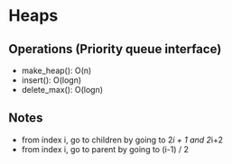 # Heaps
## Operations (Priority queue interface)
- make_heap(): O(n)
- insert(): O(logn)
- delete_max(): O(logn)
## Notes
- from index i, go to children by going to 2*i + 1 and 2*i+2
- from index i, go to parent by going to (i-1) / 2
